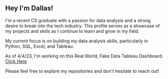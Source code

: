 ## Hey I'm Dallas! 

I'm a recent CS graduate with a passion for data analysis and a strong desire to break into the tech industry. This profile serves as a showcase of my projects and skills as I continue to learn and grow in my field.

My current focus is on building my data analysis skills, particularly in Python, SQL, Excel, and Tableau. 

As of 4/4/23, I'm working on this Real World, Fake Data Tableau Dashboard. [Click Here](https://public.tableau.com/views/HRDashboardRWFD_16809252626350/HRDashboardLightMode?:language=en-US&:display_count=n&:origin=viz_share_link)

Please feel free to explore my repositories and don't hesitate to reach out! 

<!--
**Dfria/Dfria** is a ✨ _special_ ✨ repository because its `README.md` (this file) appears on your GitHub profile.


-->
